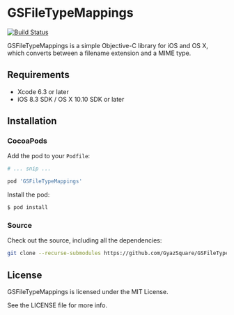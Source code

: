 GSFileTypeMappings
==================
[![Build Status](https://travis-ci.org/GyazSquare/GSFileTypeMappings.svg?branch=master)](https://travis-ci.org/GyazSquare/GSFileTypeMappings)

GSFileTypeMappings is a simple Objective-C library for iOS and OS X, which converts between a filename extension and a MIME type.

## Requirements

* Xcode 6.3 or later
* iOS 8.3 SDK / OS X 10.10 SDK or later

## Installation

### CocoaPods

Add the pod to your `Podfile`:

```ruby
# ... snip ...

pod 'GSFileTypeMappings'
```

Install the pod:

```sh
$ pod install
```

### Source

Check out the source, including all the dependencies:

```sh
git clone --recurse-submodules https://github.com/GyazSquare/GSFileTypeMappings.git
```

## License

GSFileTypeMappings is licensed under the MIT License.

See the LICENSE file for more info.
